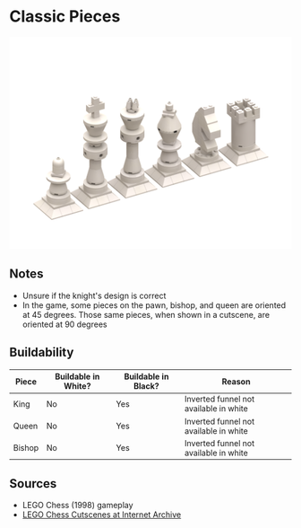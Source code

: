Classic Pieces
==============

![](classic-pieces.png)

Notes
-----
* Unsure if the knight's design is correct
* In the game, some pieces on the pawn, bishop, and queen are oriented at 45 degrees. Those same pieces, when shown in a cutscene, are oriented at 90 degrees

Buildability
------------
Piece | Buildable in White? | Buildable in Black? | Reason
-- | -- | -- | --
King | No | Yes | Inverted funnel not available in white
Queen | No | Yes | Inverted funnel not available in white
Bishop | No | Yes | Inverted funnel not available in white

Sources
-------
* LEGO Chess (1998) gameplay
* [LEGO Chess Cutscenes at Internet Archive](https://archive.org/details/LEGOChess-FMV-1998)